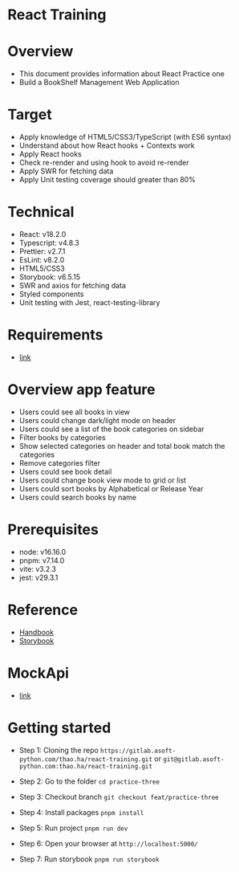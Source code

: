 # React Training

# Overview

- This document provides information about React Practice one
- Build a BookShelf Management Web Application

# Target

- Apply knowledge of HTML5/CSS3/TypeScript (with ES6 syntax)
- Understand about how React hooks + Contexts work
- Apply React hooks
- Check re-render and using hook to avoid re-render
- Apply SWR for fetching data
- Apply Unit testing coverage should greater than 80%

# Technical

- React: v18.2.0
- Typescript: v4.8.3
- Prettier: v2.7.1
- EsLint: v8.2.0
- HTML5/CSS3
- Storybook: v6.5.15
- SWR and axios for fetching data
- Styled components
- Unit testing with Jest, react-testing-library

# Requirements

- [link](https://docs.google.com/document/d/1XFeMkeZhulA7msPbssoxWq9mTJe-l1NTCl0x9cLIL-w/edit#)

# Overview app feature

- Users could see all books in view
- Users could change dark/light mode on header
- Users could see a list of the book categories on sidebar
- Filter books by categories
- Show selected categories on header and total book match the categories
- Remove categories filter
- Users could see book detail
- Users could change book view mode to grid or list
- Users could sort books by Alphabetical or Release Year
- Users could search books by name

# Prerequisites

- node: v16.16.0
- pnpm: v7.14.0
- vite: v3.2.3
- jest: v29.3.1

# Reference

- [Handbook](https://reactjs.org/docs/code-splitting.html)
- [Storybook](https://storybook.js.org/docs/react/get-started/introduction)

# MockApi

- [link](https://6385df7ebeaa6458266b766f.mockapi.io)

# Getting started

- Step 1: Cloning the repo
  `https://gitlab.asoft-python.com/thao.ha/react-training.git`
  or
  `git@gitlab.asoft-python.com:thao.ha/react-training.git`

- Step 2: Go to the folder `cd practice-three`

- Step 3: Checkout branch `git checkout feat/practice-three`

- Step 4: Install packages `pnpm install`

- Step 5: Run project `pnpm run dev`

- Step 6: Open your browser at `http://localhost:5000/`

- Step 7: Run storybook `pnpm run storybook`
